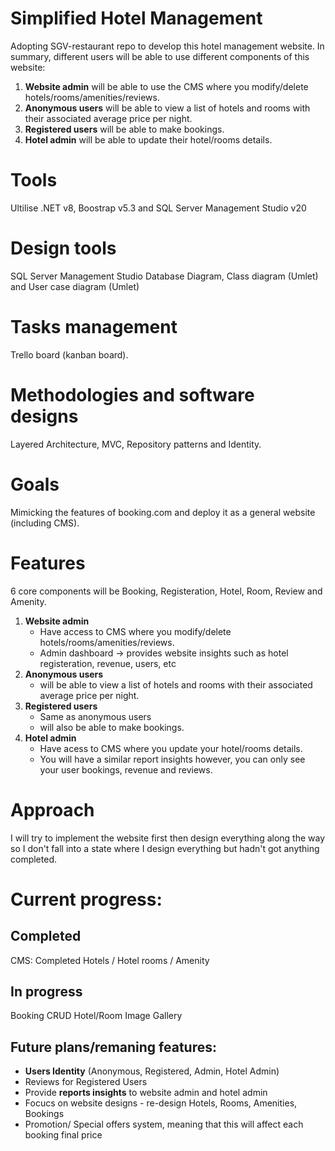 # Simplified Hotel Management
 Adopting SGV-restaurant repo to develop this hotel management website. 
 In summary, different users will be able to use different components of this website: 
 1. __Website admin__ will be able to use the CMS where you modify/delete hotels/rooms/amenities/reviews.
 2. __Anonymous users__ will be able to view a list of hotels and rooms with their associated average price per night.
 3. __Registered users__ will be able to make bookings.
 4. __Hotel admin__ will be able to update their hotel/rooms details.

# Tools
Ultilise .NET v8, Boostrap v5.3 and SQL Server Management Studio v20

# Design tools
SQL Server Management Studio Database Diagram, Class diagram (Umlet) and User case diagram (Umlet)

# Tasks management
Trello board (kanban board).

# Methodologies and software designs
Layered Architecture, MVC, Repository patterns and Identity.

# Goals
Mimicking the features of booking.com and deploy it as a general website (including CMS).

# Features
6 core components will be Booking, Registeration, Hotel, Room, Review and Amenity.
 1. __Website admin__
     - Have access to CMS where you modify/delete hotels/rooms/amenities/reviews.
     - Admin dashboard -> provides website insights such as hotel registeration, revenue, users, etc
 4. __Anonymous users__
     - will be able to view a list of hotels and rooms with their associated average price per night.
 6. __Registered users__
     - Same as anonymous users
     - will also be able to make bookings.       
 8. __Hotel admin__
     - Have acess to CMS where you update your hotel/rooms details.
     - You will have a similar report insights however, you can only see your user bookings, revenue and reviews.
       
# Approach
I will try to implement the website first then design everything along the way so I don't fall into a state where I design everything but hadn't got anything completed.

# Current progress:
## Completed
CMS: Completed Hotels / Hotel rooms / Amenity

## In progress
Booking CRUD
Hotel/Room Image Gallery

## Future plans/remaning features: 
- __Users Identity__ (Anonymous, Registered, Admin, Hotel Admin)
- Reviews for Registered Users
- Provide __reports insights__ to website admin and hotel admin
- Focucs on website designs - re-design Hotels, Rooms, Amenities, Bookings
- Promotion/ Special offers system, meaning that this will affect each booking final price

  

